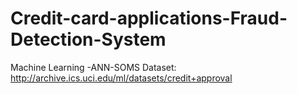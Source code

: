 # Credit-card-applications-Fraud-Detection-System
Machine Learning -ANN-SOMS
Dataset: http://archive.ics.uci.edu/ml/datasets/credit+approval
